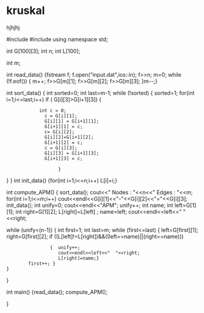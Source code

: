 # kruskal
hjhjhj


#include<fstream>
#include<iostream>
using namespace std;
 
int G[100][3];
int n;
int L[100];
 
int m;
 
int read_data()
{fstream f;
f.open("input.dat",ios::in);
f>>n;
m=0;
while (!f.eof()) {
                         m++;
                        f>>G[m][1];
                        f>>G[m][2];
                        f>>G[m][3];
                        }m--;}
 
int sort_data()
{
int sorted=0;
int last=m-1;
while (!sorted) { sorted=1;
    for(int i=1;i<=last;i++)
        if ( G[i][3]>G[i+1][3]) {
 
 
                int c = 0;
                  c = G[i][1];
                  G[i][1] = G[i+1][1];
                  G[i+1][1] = c;
                  c= G[i][2];
                  G[i][2]=G[i+1][2];
                  G[i+1][2] = c;
                  c = G[i][3];
                  G[i][3] = G[i+1][3];
                  G[i+1][3] = c;
 
                       }
}
}
int init_data()
{for(int i=1;i<=n;i++)  L[i]=i;}
 
int compute_APM()
{
sort_data(); 
cout<<" Nodes : "<<n<<" Edges  : "<<m;   
for(int i=1;i<=m;i++) cout<<endl<<G[i][1]<<"-"<<G[i][2]<<"="<<G[i][3];
init_data();
int unify=0;
cout<<endl<<"APM";
unify++;
int name;
int left=G[1][1];
int right=G[1][2];
L[right]=L[left] ;
name=left;
cout<<endl<<left<<"  "<<right;
 
while (unify<(n-1))
   {    int first=1;
        int last=m;
        while (first<=last) 
        {  left=G[first][1];   
            right=G[first][2];
if ((L[left]!=L[right])&&((left==name)||(right==name)))
                                    
                    {  unify++;
                       cout<<endl<<left<<"  "<<right;
                       L[right]=name;}
            first++; }
    }
}
 
int main()
{read_data();
compute_APM();
 
}

